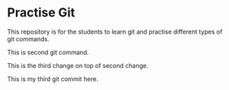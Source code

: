 # Practise Git
This repository is for the students to learn git and practise different types of git commands.

This is second git command.


This is the third change on top of second change.

This is my third git commit here.
